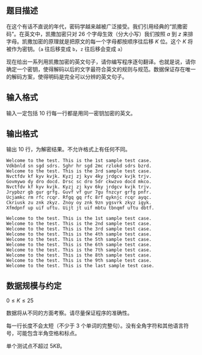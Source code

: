 ## 题目描述

在这个有话不直说的年代，密码学越来越被广泛接受。我们引用经典的“凯撒密码”。在英文中，凯撒加密只对 $26$ 个字母生效（分大小写）我们按照 $a$ 到 $z$ 来排字母。凯撒加密的原理就是把原文的每一个字母都按顺序往后移 $K$ 位。这个 $K$ 将被作为密钥。（`a` 往后移变成 `b`，`z` 往后移会变成 `a`）

现在给出一系列用凯撒加密的英文句子，请你编写程序逐句翻译。也就是说，请你确定一个密钥，使得解码以后的文字最符合英文的规则与规范。数据保证存在唯一的解码方案，使得明码是完全可以分辨的英文句子。

## 输入格式

输入一定包括 $10$ 行每一行都是用同一密钥加密的英文。

## 输出格式

输出 $10$ 行，为解密结果。不允许格式上有任何不同。

```input1
Welcome to the test. This is the 1st sample test case.
Vdkbnld sn sgd sdrs. Sghr hr sgd 2mc rzlokd sdrs bzrd.
Welcome to the test. This is the 3rd sample test case.
Nvctfdv kf kyv kvjk. Kyzj zj kyv 4ky jrdgcv kvjk trjv.
Govmywo dy dro docd. Drsc sc dro 5dr ckwzvo docd mkco.
Nvctfdv kf kyv kvjk. Kyzj zj kyv 6ky jrdgcv kvjk trjv.
Jrypbzr gb gur grfg. Guvf vf gur 7gu fnzcyr grfg pnfr.
Ucjamkc rm rfc rcqr. Rfgq gq rfc 8rf qyknjc rcqr ayqc.
Ckriusk zu znk zkyz. Znoy oy znk 9zn ygsvrk zkyz igyk.
Xfmdpnf up uif uftu. Uijt jt uif mbtu tbnqmf uftu dbtf.
```

```output1
Welcome to the test. This is the 1st sample test case.
Welcome to the test. This is the 2nd sample test case.
Welcome to the test. This is the 3rd sample test case.
Welcome to the test. This is the 4th sample test case.
Welcome to the test. This is the 5th sample test case.
Welcome to the test. This is the 6th sample test case.
Welcome to the test. This is the 7th sample test case.
Welcome to the test. This is the 8th sample test case.
Welcome to the test. This is the 9th sample test case.
Welcome to the test. This is the last sample test case.
```

## 数据规模与约定

$0\le  K\le25$

数据将从不同的方面考察。请尽量保证程序的准确性。

每一行长度不会太短（不少于 $3$ 个单词的完整句）。没有全角字符和其他语言符号，可能包含半角空格和标点。

单个测试点不超过 $5K B$。

